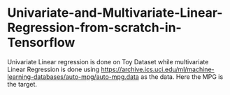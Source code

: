 # Univariate-and-Multivariate-Linear-Regression-from-scratch-in-Tensorflow
Univariate Linear regression is done on Toy Dataset while multivariate Linear Regression is done using https://archive.ics.uci.edu/ml/machine-learning-databases/auto-mpg/auto-mpg.data as the data. Here the MPG is the target.
